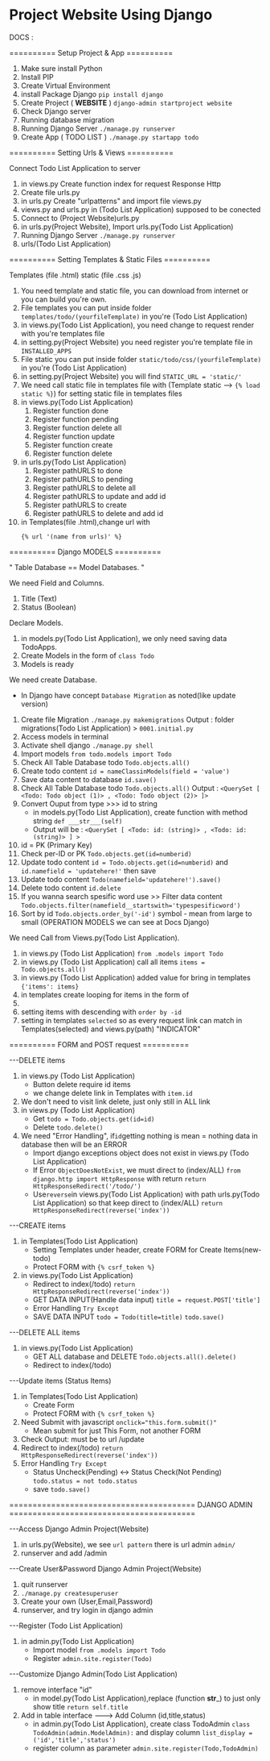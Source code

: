 # Project Website Using Django

DOCS :

========== Setup Project & App ==========
1. Make sure install Python
2. Install PIP
3. Create Virtual Environment
4. install Package Django ```pip install django```
5. Create Project ( **WEBSITE** ) ```django-admin startproject website```
6. Check Django server 
7. Running database migration
8. Running Django Server ```./manage.py runserver```
9. Create App ( TODO LIST ) ```./manage.py startapp todo```

========== Setting Urls & Views ==========

Connect Todo List Application to server 
1. in views.py Create function index for request Response Http
2. Create file urls.py
3. in urls.py Create "urlpatterns" and import file views.py
4. views.py and urls.py in (Todo List Application) supposed to be conected
5. Connect to (Project Website)urls.py
6. in urls.py(Project Website), Import urls.py(Todo List Application)
7. Running Django Server ```./manage.py runserver```
8. urls/(Todo List Application)

========== Setting Templates & Static Files ==========

Templates (file .html)
static    (file .css .js)
1. You need template and static file, you can download from internet or you can build you're own.
2. File templates you can put inside folder ```templates/todo/(yourfileTemplate)``` in you're (Todo List Application)
3. in views.py(Todo List Application), you need change to request render with you're templates file
4. in setting.py(Project Website) you need register you're template file in ```INSTALLED_APPS```  
5. File static you can put inside folder ```static/todo/css/(yourfileTemplate)``` in you're (Todo List Application)
6. in setting.py(Project Website) you will find ```STATIC_URL = 'static/' ```
7. We need call static file in templates file with (Template static --> ```{% load static %}```) for setting static file in templates files
8. in views.py(Todo List Application)
    1. Register function done
    2. Register function pending
    3. Register function delete all
    4. Register function update
    5. Register function create
    6. Register function delete
9. in urls.py(Todo List Application)
    1. Register pathURLS to done
    2. Register pathURLS to pending
    3. Register pathURLS to delete all
    4. Register pathURLS to update and add id
    5. Register pathURLS to create
    6. Register pathURLS to delete and add id
10. in Templates(file .html),change url with 
    ```
    {% url '(name from urls)' %}
    ```

========== Django MODELS ==========

" Table Database == Model Databases. "

We need Field and Columns.
1. Title (Text)
2. Status (Boolean)

Declare Models.
1. in models.py(Todo List Application), we only need saving data TodoApps.
2. Create Models in the form of ```class Todo```
3. Models is ready

We need create Database.
- In Django have concept ```Database Migration``` as noted(like update version) 

1. Create file Migration ```./manage.py makemigrations``` Output : folder migrations(Todo List Application) > ```0001.initial.py```
2. Access models in terminal
3. Activate shell django ```./manage.py shell```
4. Import models ```from todo.models import Todo```
5. Check All Table Database todo ```Todo.objects.all()``` 
6. Create todo content ```id = nameClassinModels(field = 'value')```
7. Save data content to database ```id.save()```
8. Check All Table Database todo ```Todo.objects.all()``` Output : ```<QuerySet [ <Todo: Todo object (1)> , <Todo: Todo object (2)> ]>```
9. Convert Ouput from type >>> id to string
   - in models.py(Todo List Application), create function with method string ```def ___str___(self)```
   - Output will be : ```<QuerySet [ <Todo: id: (string)> , <Todo: id: (string)> ] >```
10. id = PK (Primary Key)
11. Check per-ID or PK ``` Todo.objects.get(id=numberid) ```
12. Update todo content ```id = Todo.objects.get(id=numberid)``` and ```id.namefield = 'updatehere!'``` then save
13. Update todo content ```Todo(namefield='updatehere!').save()```
14. Delete todo content ```id.delete```
15. If you wanna search spesific word use >> Filter data content ```Todo.objects.filter(namefield__startswith='typespesificword')``` 
16. Sort by id ```Todo.objects.order_by('-id')``` symbol - mean from large to small (OPERATION MODELS we can see at Docs Django)

We need Call from Views.py(Todo List Application).
1. in views.py (Todo List Application) ```from .models import Todo```
2. in views.py (Todo List Application) call all items ```items = Todo.objects.all()```
3. in views.py (Todo List Application) added value for bring in templates ```{'items': items}```
4. in templates create looping for items in the form of <li>
5. setting items with descending with ```order by -id```
6. setting in templates ```selected``` so as every request link can match in Templates(selected) and views.py(path) "INDICATOR"

========== FORM and POST request ==========

---DELETE items
1. in views.py (Todo List Application) 
    - Button delete require id items
    - we change delete link in Templates with ```item.id```
2. We don't need to visit link delete, just only still in ALL link
3. in views.py (Todo List Application) 
    - Get ```todo = Todo.objects.get(id=id)```
    - Delete ```todo.delete()```
4. We need "Error Handling", if```id```getting nothing is mean = nothing data in database then will be an ERROR
    - Import django exceptions object does not exist in views.py (Todo List Application)
    - If Error ```ObjectDoesNotExist```, we must direct to (index/ALL) ```from django.http import HttpResponse``` with return ```return HttpResponseRedirect('/todo/')```
    - Use```reverse```in views.py(Todo List Application) with path urls.py(Todo List Application) so that keep direct to (index/ALL) ```return HttpResponseRedirect(reverse('index'))```

---CREATE items
1. in Templates(Todo List Application) 
    - Setting Templates under header, create FORM for Create Items(new-todo)
    - Protect FORM with ```{% csrf_token %}``` 
2. in views.py(Todo List Application) 
    - Redirect to index(/todo) ```return HttpResponseRedirect(reverse('index'))```
    - GET DATA INPUT(Handle data input) ```title = request.POST['title']```
    - Error Handling ```Try Except```
    - SAVE DATA INPUT ```todo = Todo(title=title)``` ```todo.save()```

---DELETE ALL items 
1. in views.py(Todo List Application)
    - GET ALL database and DELETE ```Todo.objects.all().delete()```
    - Redirect to index(/todo)

---Update items (Status Items)
1. in Templates(Todo List Application) 
    - Create Form
    - Protect FORM with ```{% csrf_token %}```
2. Need Submit with javascript ``` onclick="this.form.submit()" ```
    - Mean submit for just This Form, not another FORM
3. Check Output: must be to url /update
4. Redirect to index(/todo) ```return HttpResponseRedirect(reverse('index'))```
5. Error Handling ```Try Except```
    - Status Uncheck(Pending) <-> Status Check(Not Pending) ``` todo.status = not todo.status ```
    - save ``` todo.save() ```

======================================== DJANGO ADMIN ========================================

---Access Django Admin Project(Website)
1. in urls.py(Website), we see ```url pattern``` there is url admin ```admin/```
2. runserver and add /admin

---Create User&Password Django Admin Project(Website)
1. quit runserver
2. ```./manage.py createsuperuser```
3. Create your own (User,Email,Password)
4. runserver, and try login in django admin

---Register (Todo List Application)
1. in admin.py(Todo List Application)
    - Import model ```from .models import Todo```
    - Register ```admin.site.register(Todo)```

---Customize Django Admin(Todo List Application)
1. remove interface "id" 
    - in model.py(Todo List Application),replace (function __str___) to just only show title ```return self.title```
2. Add in table interface --->  Add Column (id,title,status)
    - in admin.py(Todo List Application), create class TodoAdmin ```class TodoAdmin(admin.ModelAdmin):``` and display column ```list_display = ('id','title','status')```
    - register column as parameter ```admin.site.register(Todo,TodoAdmin)```

